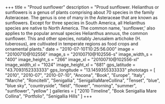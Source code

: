+++
title = "Proud sunflower"
description = "Proud sunflower. Helianthus or sunflowers is a genus of plants comprising about 70 species in the family Asteraceae. The genus is one of many in the Asteraceae that are known as sunflowers. Except for three species in South America, all Helianthus species are native to North America. The common name, 'sunflower,' also applies to the popular annual species Helianthus annuus, the common sunflower. This and other species, notably Jerusalem artichoke (H. tuberosus), are cultivated in temperate regions as food crops and ornamental plants."
date = "2010-07-10T10:25:56.000"
image = "20100710@102556"
image_s = "20100710@102556-s"
image_width_s = "400"
image_height_s = "266"
image_xl = "20100710@102556-xl"
image_width_xl = "1024"
image_height_xl = "681"
gps_latitude = "43.7093152333333"
gps_longitude = "13.1459355333333"
phototags = [ "2010", "2010-07", "2010-07-10", "Ancona", "Book", "Europe", "Italy", "Marche", "Roncitelli", "Senigallia", "SenigalliaMareCollina", "Tenset", "blue", "blue sky", "countryside", "field", "flower", "morning", "summer", "sunflower", "yellow" ]
galleries = [ "2010 Timeline", "Book Senigallia Mare Collina", "Portfolio", "Senigallia Hills" ]
+++
